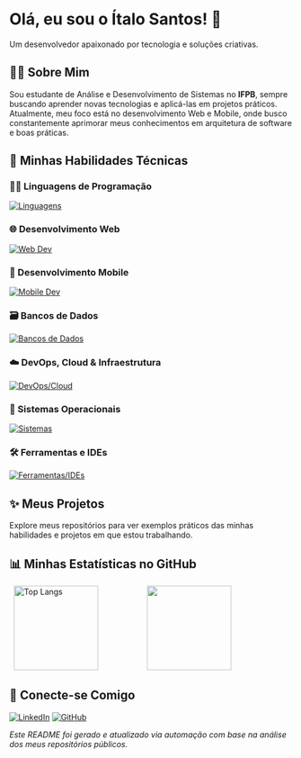 # Olá, eu sou o Ítalo Santos! 👋

Um desenvolvedor apaixonado por tecnologia e soluções criativas.

## 👨‍💻 Sobre Mim

Sou estudante de Análise e Desenvolvimento de Sistemas no **IFPB**, sempre buscando aprender novas tecnologias e aplicá-las em projetos práticos. Atualmente, meu foco está no desenvolvimento Web e Mobile, onde busco constantemente aprimorar meus conhecimentos em arquitetura de software e boas práticas.

## 🚀 Minhas Habilidades Técnicas

### 🧑‍💻 Linguagens de Programação
[![Linguagens](https://skillicons.dev/icons?i=py,java,js,dart)](https://skillicons.dev)

### 🌐 Desenvolvimento Web
[![Web Dev](https://skillicons.dev/icons?i=html,css,django,spring)](https://skillicons.dev)

### 📱 Desenvolvimento Mobile
[![Mobile Dev](https://skillicons.dev/icons?i=flutter)](https://skillicons.dev)

### 🗃️ Bancos de Dados
[![Bancos de Dados](https://skillicons.dev/icons?i=postgres,mysql,sqlite,redis)](https://skillicons.dev)

### ☁️ DevOps, Cloud & Infraestrutura
[![DevOps/Cloud](https://skillicons.dev/icons?i=docker,aws,git,nginx)](https://skillicons.dev)

### 🐧 Sistemas Operacionais
[![Sistemas](https://skillicons.dev/icons?i=linux,debian)](https://skillicons.dev)

### 🛠️ Ferramentas e IDEs
[![Ferramentas/IDEs](https://skillicons.dev/icons?i=idea,vscode,eclipse,postman,anaconda)](https://skillicons.dev)


## ✨ Meus Projetos

Explore meus repositórios para ver exemplos práticos das minhas habilidades e projetos em que estou trabalhando.

## 📊 Minhas Estatísticas no GitHub

<div align="left">
  <img height="150" src="https://github-readme-stats.vercel.app/api/top-langs/?username=italo520&layout=compact&theme=dracula&hide_border=true&hide=c%2B%2B,objective-c,Cmake,C,swift,kotlin&count_private=true" alt="Top Langs" />
  &nbsp;&nbsp;&nbsp;&nbsp;
  <picture>
    <source
      srcset="https://github-readme-stats.vercel.app/api?username=italo520&show_icons=true&theme=dracula&hide_border=true&count_private=true"
      media="(prefers-color-scheme: dark)"
    />
    <source
      srcset="https://github-readme-stats.vercel.app/api?username=italo520&show_icons=true&theme=default&hide_border=true&count_private=true"
      media="(prefers-color-scheme: light), (prefers-color-scheme: no-preference)"
    />
    <img height="150" src="https://github-readme-stats.vercel.app/api?username=italo520&show_icons=true&count_private=true" />
  </picture>
</div>

## 🤝 Conecte-se Comigo

[![LinkedIn](https://img.shields.io/badge/LinkedIn-0077B5?style=for-the-badge&logo=linkedin&logoColor=white)](https://www.linkedin.com/in/italo520/)
[![GitHub](https://img.shields.io/badge/GitHub-100000?style=for-the-badge&logo=github&logoColor=white)](https://github.com/italo520)

*Este README foi gerado e atualizado via automação com base na análise dos meus repositórios públicos.*

